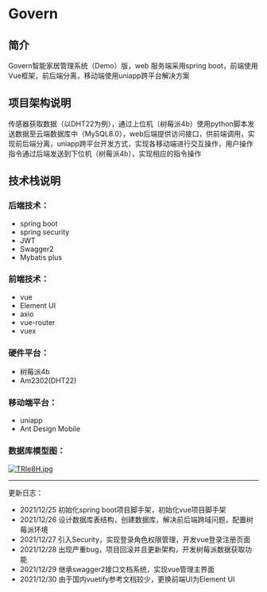 # Govern
## 简介

Govern智能家居管理系统（Demo）版，web 服务端采用spring boot，前端使用Vue框架，前后端分离，移动端使用uniapp跨平台解决方案

## 项目架构说明

传感器获取数据（以DHT22为例），通过上位机（树莓派4b）使用python脚本发送数据至云端数据库中（MySQL8.0），web后端提供访问接口，供前端调用，实现前后端分离，uniapp跨平台开发方式，实现各移动端进行交互操作，用户操作指令通过后端发送到下位机（树莓派4b），实现相应的指令操作

## 技术栈说明

### 后端技术：

- spring boot
- spring security
- JWT
- Swagger2
- Mybatis plus

### 前端技术：

- vue
- Element UI
- axio
- vue-router
- vuex

### 硬件平台：

- 树莓派4b
- Am2302(DHT22)

### 移动端平台：

- uniapp
- Ant Design Mobile

### 数据库模型图：

[![TRIe8H.jpg](https://s4.ax1x.com/2021/12/30/TRIe8H.jpg)](https://imgtu.com/i/TRIe8H)

------

更新日志：

- 2021/12/25 初始化spring boot项目脚手架，初始化vue项目脚手架
- 2021/12/26 设计数据库表结构，创建数据库，解决前后端跨域问题，配置树莓派环境
- 2021/12/27 引入Security，实现登录角色权限管理，开发vue登录注册页面
- 2021/12/28 出现严重bug，项目回滚并且更新架构，开发树莓派数据获取功能
- 2021/12/29 继承swagger2接口文档系统，实现vue管理主界面
- 2021/12/30 由于国内vuetify参考文档较少，更换前端UI为Element UI

